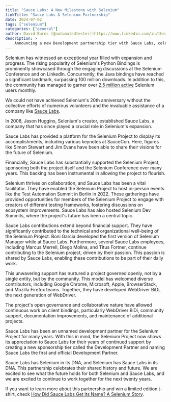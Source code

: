 ```yaml
---
title: "Sauce Labs: A New Milestone with Selenium"
linkTitle: "Sauce Labs & Selenium Partnership"
date: 2024-07-02
tags: ["selenium"]
categories: ["general"]
author: David Burns [@automatedtester](https://www.linkedin.com/in/theautomatedtester/)
description: >
    Announcing a new Development partnership tier with Sauce Labs, celebrating our supporters!
---
```


Selenium has witnessed an exceptional year filled with expansion and progress. The rising 
popularity of Selenium's Python Bindings is prominently showcased through the engaging 
discussions at the Selenium Conference and on LinkedIn. Concurrently, the Java bindings have 
reached a significant landmark, surpassing 100 million downloads. In addition to this, 
the community has managed to garner over [2.5 million active](https://plausible.io/manager.selenium.dev) 
Selenium users monthly.

We could not have achieved Selenium's 20th anniversary without the collective efforts of numerous 
volunteers and the invaluable assistance of a company like [Sauce Labs](https://saucelabs.com/resources/topic-hub/selenium?utm_source=selenium&utm_medium=website&utm_campaign=selenium-sponsorship-fy25).

In 2008, Jason Huggins, Selenium's creator, established Sauce Labs, a company that has since 
played a crucial role in Selenium's expansion.

Sauce Labs has provided a platform for the Selenium Project to display its accomplishments, 
including various keynotes at SauceCon. Here, figures like Simon Stewart and Jim Evans have been 
able to share their visions for the future of Selenium.

Financially, Sauce Labs has substantially supported the Selenium Project, sponsoring both the 
project itself and the Selenium Conference over many years. This backing has been instrumental 
in allowing the project to flourish.

Selenium thrives on collaboration, and Sauce Labs has been a vital facilitator. They have 
enabled the Selenium Project to host in-person events like the Test Automation Summit in Berlin 
in 2022. These gatherings have provided opportunities for members of the Selenium Project to 
engage with creators of different testing frameworks, fostering discussions on ecosystem 
improvements. Sauce Labs has also hosted Selenium Dev Summits, where the project's future has 
been a central topic.

Sauce Labs contributions extend beyond financial support. They have significantly contributed 
to the technical and organizational well-being of the Selenium Project. Boni Garcia developed 
the first version of Selenium Manager while at Sauce Labs. Furthermore, several Sauce Labs 
employees, including Marcus Merrell, Diego Molina, and Titus Fortner, continue contributing 
to the Selenium project, driven by their passion. This passion is shared by Sauce Labs, 
enabling these contributions to be part of their daily work.

This unwavering support has nurtured a project governed openly, not by a single entity, but 
by the community. This model has welcomed diverse contributors, including Google Chrome, 
Microsoft, Apple, BrowserStack, and Mozilla Firefox teams. Together, they have developed WebDriver 
BiDi, the next generation of WebDriver.

The project's open governance and collaborative nature have allowed continuous work on client 
bindings, particularly WebDriver BiDi, community support, documentation improvements, and 
maintenance of additional projects.

Sauce Labs has been an unnamed development partner for the Selenium Project for many years. 
With this in mind, the Selenium Project now shows its appreciation to Sauce Labs for their 
years of continued support by creating a new sponsorship tier called the Development Partner 
and naming Sauce Labs the first and official Development Partner.

Sauce Labs has Selenium in its DNA, and Selenium has Sauce Labs in its DNA. This partnership 
celebrates their shared history and future. We are excited to see what the future holds for 
both Selenium and Sauce Labs, and we are excited to continue to work together for the next 
twenty years.

If you want to learn more about this partnership and win a limited edition t-shirt, check 
[How Did Sauce Labs Get Its Name? A Selenium Story](https://saucelabs.com/resources/blog/selenium-and-sauce-labs).

